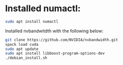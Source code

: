 Installed numactl:
==================

```bash
sudo apt install numactl
```
Installed nvbandwitdth with the following below:
```bash
git clone https://github.com/NVIDIA/nvbandwidth.git
spack load cuda
sudo apt update
sudo apt install libboost-program-options-dev
./debian_install.sh 
```
